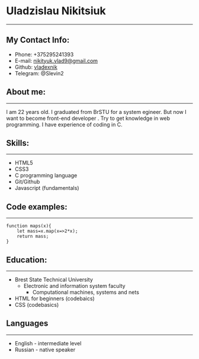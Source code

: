 # Uladzislau Nikitsiuk
***
## My Contact Info:
* Phone: +375295241393
* E-mail: nikityuk.vlad9@gmail.com
* Github: [vladexnik](https://github.com/vladexnik)
* Telegram: @Slevin2
## About me:
***
I am 22 years old. I graduated from BrSTU for a system egineer. But now I want to become front-end developer .  Try to get knowledge in web programming. I have experience of coding in C.
## Skills:
***
* HTML5
* CSS3
* C programming language
* Git/Github
* Javascript (fundamentals)
## Code examples:
***
```
function maps(x){
    let mass=x.map(x=>2*x);
    return mass;
}
```
## Education:
***
* Brest State Technical University
    + Electronic and information system faculty
        - Computational machines, systems and nets
* HTML for beginners (codebaics)
* CSS (codebasics)
## Languages 
***
* English - intermediate level
* Russian - native speaker
